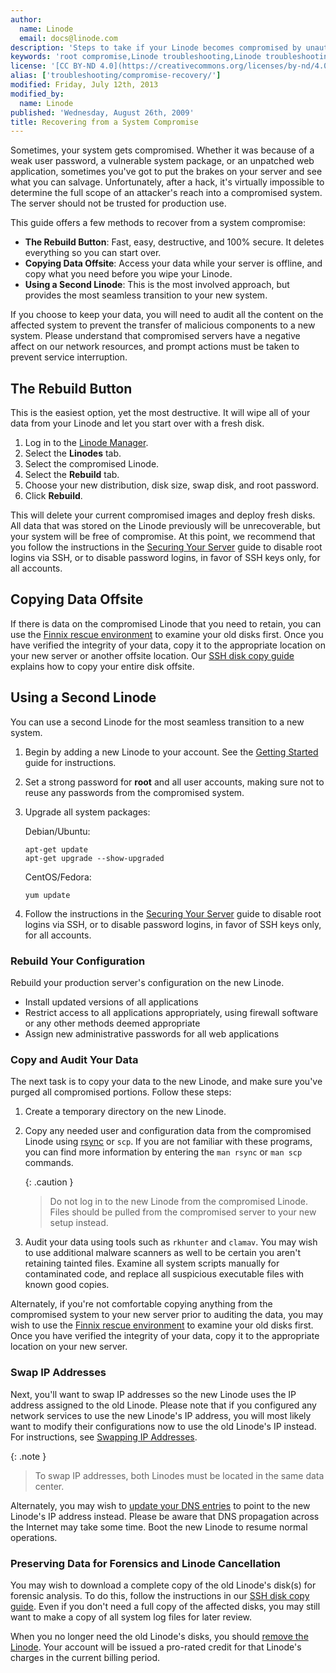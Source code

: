 ```yaml
---
author:
  name: Linode
  email: docs@linode.com
description: 'Steps to take if your Linode becomes compromised by unauthorized parties.'
keywords: 'root compromise,Linode troubleshooting,Linode troubleshooting,Linux configuration'
license: '[CC BY-ND 4.0](https://creativecommons.org/licenses/by-nd/4.0)'
alias: ['troubleshooting/compromise-recovery/']
modified: Friday, July 12th, 2013
modified_by:
  name: Linode
published: 'Wednesday, August 26th, 2009'
title: Recovering from a System Compromise
---
```


Sometimes, your system gets compromised. Whether it was because of a weak user password, a vulnerable system package, or an unpatched web application, sometimes you've got to put the brakes on your server and see what you can salvage. Unfortunately, after a hack, it's virtually impossible to determine the full scope of an attacker's reach into a compromised system. The server should not be trusted for production use.

This guide offers a few methods to recover from a system compromise:

-   **The Rebuild Button**: Fast, easy, destructive, and 100% secure. It deletes everything so you can start over.
-   **Copying Data Offsite**: Access your data while your server is offline, and copy what you need before you wipe your Linode.
-   **Using a Second Linode**: This is the most involved approach, but provides the most seamless transition to your new system.

If you choose to keep your data, you will need to audit all the content on the affected system to prevent the transfer of malicious components to a new system. Please understand that compromised servers have a negative affect on our network resources, and prompt actions must be taken to prevent service interruption.

## The Rebuild Button

This is the easiest option, yet the most destructive. It will wipe all of your data from your Linode and let you start over with a fresh disk.

1.  Log in to the [Linode Manager](https://manager.linode.com/).
2.  Select the **Linodes** tab.
3.  Select the compromised Linode.
4.  Select the **Rebuild** tab.
5.  Choose your new distribution, disk size, swap disk, and root password.
6.  Click **Rebuild**.

This will delete your current compromised images and deploy fresh disks. All data that was stored on the Linode previously will be unrecoverable, but your system will be free of compromise. At this point, we recommend that you follow the instructions in the [Securing Your Server](/docs/securing-your-server) guide to disable root logins via SSH, or to disable password logins, in favor of SSH keys only, for all accounts.

## Copying Data Offsite

If there is data on the compromised Linode that you need to retain, you can use the [Finnix rescue environment](/docs/troubleshooting/rescue-and-rebuild) to examine your old disks first. Once you have verified the integrity of your data, copy it to the appropriate location on your new server or another offsite location. Our [SSH disk copy guide](/docs/migrate-to-linode/disk-images/copying-a-disk-image-over-ssh) explains how to copy your entire disk offsite.

## Using a Second Linode

You can use a second Linode for the most seamless transition to a new system.

1.  Begin by adding a new Linode to your account. See the [Getting Started](/docs/getting-started) guide for instructions.
2.  Set a strong password for **root** and all user accounts, making sure not to reuse any passwords from the compromised system.
3.  Upgrade all system packages:

    Debian/Ubuntu:

        apt-get update
        apt-get upgrade --show-upgraded

    CentOS/Fedora:

        yum update

4.  Follow the instructions in the [Securing Your Server](/docs/securing-your-server) guide to disable root logins via SSH, or to disable password logins, in favor of SSH keys only, for all accounts.

### Rebuild Your Configuration

Rebuild your production server's configuration on the new Linode.

-   Install updated versions of all applications
-   Restrict access to all applications appropriately, using firewall software or any other methods deemed appropriate
-   Assign new administrative passwords for all web applications

### Copy and Audit Your Data

The next task is to copy your data to the new Linode, and make sure you've purged all compromised portions. Follow these steps:

1.  Create a temporary directory on the new Linode.
2.  Copy any needed user and configuration data from the compromised Linode using [rsync](/docs/linux-tools/utilities/rsync) or `scp`. If you are not familiar with these programs, you can find more information by entering the `man rsync` or `man scp` commands.

    {: .caution }
    >
    > Do not log in to the new Linode from the compromised Linode. Files should be pulled from the compromised server to your new setup instead.

3.  Audit your data using tools such as `rkhunter` and `clamav`. You may wish to use additional malware scanners as well to be certain you aren't retaining tainted files. Examine all system scripts manually for contaminated code, and replace all suspicious executable files with known good copies.

Alternately, if you're not comfortable copying anything from the compromised system to your new server prior to auditing the data, you may wish to use the [Finnix rescue environment](/docs/troubleshooting/finnix-rescue-mode) to examine your old disks first. Once you have verified the integrity of your data, copy it to the appropriate location on your new server.

### Swap IP Addresses

Next, you'll want to swap IP addresses so the new Linode uses the IP address assigned to the old Linode. Please note that if you configured any network services to use the new Linode's IP address, you will most likely want to modify their configurations now to use the old Linode's IP instead. For instructions, see [Swapping IP Addresses](/docs/networking/remote-access/#swapping-ip-addresses).

 {: .note }
>
> To swap IP addresses, both Linodes must be located in the same data center.

Alternately, you may wish to [update your DNS entries](/docs/websites/hosting-a-website/#add-dns-records) to point to the new Linode's IP address instead. Please be aware that DNS propagation across the Internet may take some time. Boot the new Linode to resume normal operations.

### Preserving Data for Forensics and Linode Cancellation

You may wish to download a complete copy of the old Linode's disk(s) for forensic analysis. To do this, follow the instructions in our [SSH disk copy guide](/docs/migrate-to-linode/disk-images/copying-a-disk-image-over-ssh). Even if you don't need a full copy of the affected disks, you may still want to make a copy of all system log files for later review.

When you no longer need the old Linode's disks, you should [remove the Linode](/docs/platform/billing-and-payments/#removing-services). Your account will be issued a pro-rated credit for that Linode's charges in the current billing period.
